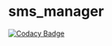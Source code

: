 # sms_manager
[![Codacy Badge](https://api.codacy.com/project/badge/Grade/911e1c797e4d4356bdad79b237d5aa12)](https://app.codacy.com/app/hoslack/sms_manager?utm_source=github.com&utm_medium=referral&utm_content=hoslack/sms_manager&utm_campaign=Badge_Grade_Settings)
